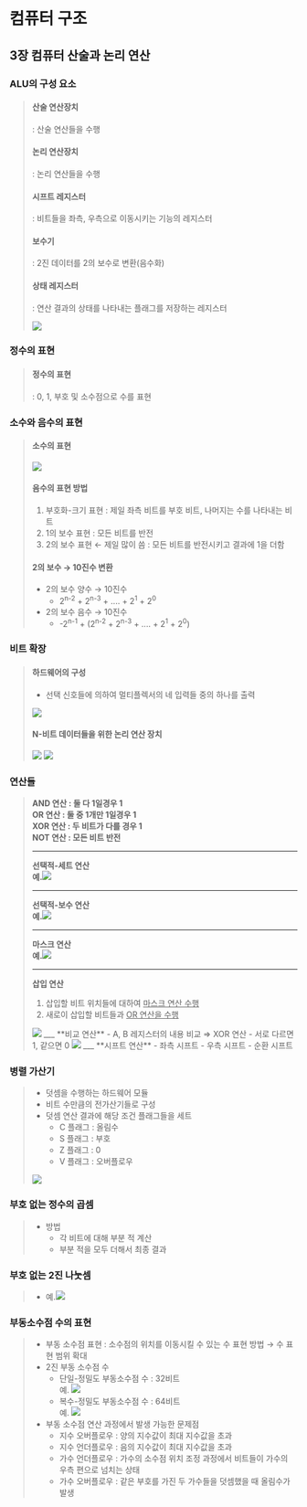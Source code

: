 # 컴퓨터 구조  
  
## 3장 컴퓨터 산술과 논리 연산
  
### ALU의 구성 요소
>#### 산술 연산장치  
>   : 산술 연산들을 수행  
>#### 논리 연산장치  
>   : 논리 연산들을 수행  
>#### 시프트 레지스터  
>   : 비트들을 좌측, 우측으로 이동시키는 기능의 레지스터  
>#### 보수기
>   : 2진 데이터를 2의 보수로 변환(음수화)  
>#### 상태 레지스터
>   : 연산 결과의 상태를 나타내는 플래그를 저장하는 레지스터  
>
>   <img src="../images/ALU Component.png"/>  
  
### 정수의 표현
>#### 정수의 표현
>   : 0, 1, 부호 및 소수점으로 수를 표현  
  
### 소수와 음수의 표현  
>#### 소수의 표현  
>   <img src="../images/minority expression.png"/>  
>
>#### 음수의 표현 방법  
>   1. 부호화-크기 표현 : 제일 좌측 비트를 부호 비트, 나머지는 수를 나타내는 비트  
>   2. 1의 보수 표현 : 모든 비트를 반전  
>   3. 2의 보수 표현 &larr; 제일 많이 씀 : 모든 비트를 반전시키고 결과에 1을 더함  
>  
>#### 2의 보수 &rarr; 10진수 변환  
>   - 2의 보수 양수 &rarr; 10진수
>       - 2<sup>n-2</sup> + 2<sup>n-3</sup> + .... + 2<sup>1</sup> + 2<sup>0</sup>  
>   - 2의 보수 음수 &rarr; 10진수
>       - -2<sup>n-1</sup> + (2<sup>n-2</sup> + 2<sup>n-3</sup> + .... + 2<sup>1</sup> + 2<sup>0</sup>)  

### 비트 확장
>#### 하드웨어의 구성
>   - 선택 신호들에 의하여 멀티플렉서의 네 입력들 중의 하나를 출력  
>   <img src="../images/Logical operation hardware.png"/>  
>
>#### N-비트 데이터들을 위한 논리 연산 장치  
>   <img src="../images/4bit logical operation.png"/>   
>   <img src="../images/4bit logical operation2.png"/>  

### 연산들  
>**AND 연산 : 둘 다 1일경우 1**  
>**OR 연산 : 둘 중 1개만 1일경우 1**  
>**XOR 연산 : 두 비트가 다를 경우 1**  
>**NOT 연산 : 모든 비트 반전**  
>___
>**선택적-세트 연산**  
>   **예.**<img src="../images/selective-set operation.png"/>  
>___
>**선택적-보수 연산**  
>   **예.**<img src="../images/selective-complement operation.png"/>  
>___
>**마스크 연산**  
>   **예.**<img src="../images/mask operation.png"/>  
>___
>**삽입 연산**  
>   1. 삽입할 비트 위치들에 대하여 <u>마스크 연산 수행</u>  
>   2. 새로이 삽입할 비트들과 <u>OR 연산을 수행</u>  
>   <img src="../images/insert operation.png"/>  
>___
>**비교 연산**  
>   - A, B 레지스터의 내용 비교 &Rightarrow; XOR 연산  
>   - 서로 다르면 1, 같으면 0  
>   <img src="../images/compare operation.png"/>  
>___
>**시프트 연산**  
>   - 좌측 시프트
>   - 우측 시프트
>   - 순환 시프트

### 병렬 가산기
>- 덧셈을 수행하는 하드웨어 모듈  
>- 비트 수만큼의 전가산기들로 구성  
>- 덧셈 연산 결과에 해당 조건 플래그들을 세트  
>   - C 플래그 : 올림수  
>   - S 플래그 : 부호  
>   - Z 플래그 : 0  
>   - V 플래그 : 오버플로우  
><img src="../images/parallel adder example.png"/>  
  
### 부호 없는 정수의 곱셈
>- 방법
>   - 각 비트에 대해 부분 적 계산
>   - 부분 적을 모두 더해서 최종 결과
  
### 부호 없는 2진 나눗셈
>- 예.<img src="../images/binary divide.png"/>  

### 부동소수점 수의 표현
>- 부동 소수점 표현
>   : 소수점의 위치를 이동시킬 수 있는 수 표현 방법 &rarr; 수 표현 범위 확대
>- 2진 부동 소수점 수
>   - 단일-정밀도 부동소수점 수 : 32비트  
>       예. <img src="../images/single precision example.png"/>  
>   - 복수-정밀도 부동소수점 수 : 64비트  
>       예. <img src="../images/double precision example.png"/>  
>- 부동 소수점 연산 과정에서 발생 가능한 문제점  
>   - 지수 오버플로우 : 양의 지수값이 최대 지수값을 초과  
>   - 지수 언더플로우 : 음의 지수값이 최대 지수값을 초과  
>   - 가수 언더플로우 : 가수의 소수점 위치 조정 과정에서 비트들이 가수의 우측 편으로 넘치는 상태  
>   - 가수 오버플로우 : 같은 부호를 가진 두 가수들을 덧셈했을 때 올림수가 발생  